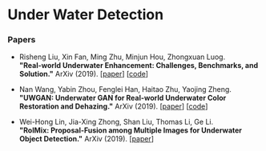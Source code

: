 # Under Water Detection


### Papers


* Risheng Liu, Xin Fan, Ming Zhu, Minjun Hou, Zhongxuan Luog. <br />
  **"Real-world Underwater Enhancement: Challenges, Benchmarks, and Solution."** ArXiv (2019).
  [[paper](https://arxiv.org/abs/1901.05320)] 
  [[code](https://github.com/dlut-dimt/Underwater-image-enhancement-algorithms)]  
  
* Nan Wang, Yabin Zhou, Fenglei Han, Haitao Zhu, Yaojing Zheng. <br />
  **"UWGAN: Underwater GAN for Real-world Underwater Color Restoration and Dehazing."** ArXiv (2019).
  [[paper](https://arxiv.org/abs/1912.10269)] 
  [[code](https://github.com/infrontofme/UWGAN_UIE)]  

* Wei-Hong Lin, Jia-Xing Zhong, Shan Liu, Thomas Li, Ge Li. <br />
  **"RoIMix: Proposal-Fusion among Multiple Images for Underwater Object Detection."** ArXiv (2019).
  [[paper](https://arxiv.org/abs/1911.03029)] 
